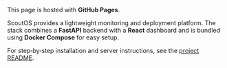This page is hosted with **GitHub Pages**.

ScoutOS provides a lightweight monitoring and deployment platform. The stack
combines a **FastAPI** backend with a **React** dashboard and is bundled using
**Docker Compose** for easy setup.

For step‑by‑step installation and server instructions, see the
[project README](../README.md).

